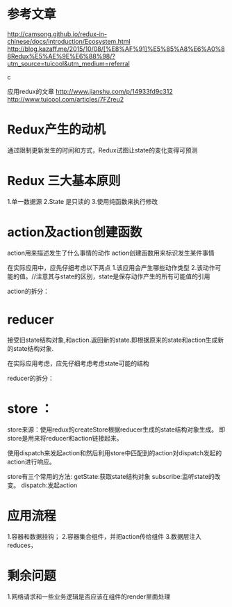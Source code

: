 # 参考文章
http://camsong.github.io/redux-in-chinese/docs/introduction/Ecosystem.html
http://blog.kazaff.me/2015/10/08/[%E8%AF%91]%E5%85%A8%E6%A0%88Redux%E5%AE%9E%E6%88%98/?utm_source=tuicool&utm_medium=referral

c

应用redux的文章
http://www.jianshu.com/p/14933fd9c312
http://www.tuicool.com/articles/7FZreu2

# Redux产生的动机
通过限制更新发生的时间和方式，Redux试图让state的变化变得可预测

# Redux 三大基本原则
1.单一数据源
2.State 是只读的
3.使用纯函数来执行修改

# action及action创建函数
  action用来描述发生了什么事情的动作
  action创建函数用来标识发生某件事情

  在实际应用中，应先仔细考虑以下两点
  1.该应用会产生哪些动作类型
  2.该动作可能的值。//注意其与state的区别，state是保存动作产生的所有可能值的引用

  action的拆分：

# reducer
  接受旧state结构对象,和action.返回新的state.即根据原来的state和action生成新的state结构对象.

  在实际应用考虑，应先仔细考虑考虑state可能的结构

  reducer的拆分：

# store ：
  store来源：使用redux的createStore根据reducer生成的state结构对象生成。
  即store是用来将reducer和action链接起来。

  使用dispatch来发起action和然后利用store中匹配到的action对dispatch发起的action进行响应。

  store有三个常用的方法:
  getState:获取state结构对象
  subscribe:监听state的改变。
  dispatch:发起action
  
# 应用流程

1.容器和数据挂钩；
2.容器集合组件，并把action传给组件
3.数据层注入reduces，


# 剩余问题
1.网络请求和一些业务逻辑是否应该在组件的render里面处理


